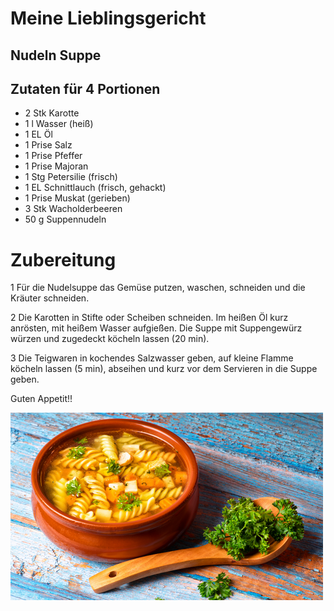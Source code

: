 # Meine Lieblingsgericht


## Nudeln Suppe



## Zutaten für 4 Portionen


- 2	Stk	Karotte
- 1	l	Wasser (heiß)
- 1	EL	Öl
- 1	Prise	Salz
- 1	Prise	Pfeffer
- 1	Prise	Majoran
- 1	Stg	Petersilie (frisch)
- 1	EL	Schnittlauch (frisch, gehackt)
- 1	Prise	Muskat (gerieben)
- 3	Stk	Wacholderbeeren
- 50	g	Suppennudeln



# Zubereitung

 1  Für die Nudelsuppe das Gemüse putzen, waschen, schneiden und die Kräuter schneiden.

 2  Die Karotten in Stifte oder Scheiben schneiden. Im heißen Öl kurz anrösten, mit heißem Wasser aufgießen. Die Suppe mit Suppengewürz würzen und zugedeckt köcheln lassen (20 min).

3 Die Teigwaren in kochendes Salzwasser geben, auf kleine Flamme köcheln lassen (5 min), abseihen und kurz vor dem Servieren in die Suppe geben.

Guten Appetit!!



![logo](./public/images/nudeln-suppe.png)